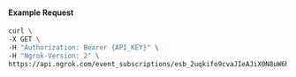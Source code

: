 <!-- Code generated for API Clients. DO NOT EDIT. -->

#### Example Request

```bash
curl \
-X GET \
-H "Authorization: Bearer {API_KEY}" \
-H "Ngrok-Version: 2" \
https://api.ngrok.com/event_subscriptions/esb_2uqkifo9cvaJIeAJiX0N8uW6hU6/sources/ip_policy_updated.v0
```
